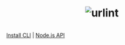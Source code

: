 <h1 align="center">
  <img src="https://cdn.jsdelivr.net/gh/urlint/www@master/static/images/preview.jpg" alt="urlint">
</h1>

######

[Install CLI](https://github.com/urlint/urlint) | [Node.js API](https://github.com/urlint/urlint)
